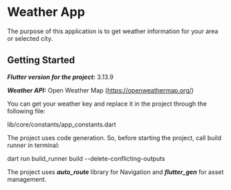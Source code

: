 # Weather App

The purpose of this application is to get weather information for your area or selected city.

## Getting Started

**_Flutter version for the project:_** 3.13.9

**_Weather API:_** Open Weather Map (https://openweathermap.org/)

You can get your weather key and replace it in the project through the following file:

lib/core/constants/app_constants.dart



The project uses code generation. So, before starting the project, call build runner in terminal:

dart run build_runner build --delete-conflicting-outputs


The project uses **_auto_route_** library for Navigation and **_flutter_gen_** for asset management.

